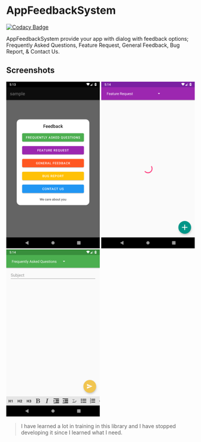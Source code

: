 # AppFeedbackSystem

[![Codacy Badge](https://api.codacy.com/project/badge/Grade/5b057ee556e4468fb66b4e03ab9e91fa)](https://app.codacy.com/app/DasserBasyouni/AppFeedbackSystem?utm_source=github.com&utm_medium=referral&utm_content=DasserBasyouni/AppFeedbackSystem&utm_campaign=Badge_Grade_Dashboard)

AppFeedbackSystem provide your app with dialog with feedback options; Frequently Asked Questions, Feature Request, General Feedback, Bug Report, & Contact Us.

## Screenshots
<img src="/screenshots/Feedback%20Dialog.png" width="250"> <img src="/screenshots/Feature%20Request.png" width="250"> <img src="/screenshots/Frequently%20Asked%20Questions.png" width="250">

> I have learned a lot in training in this library and I have stopped developing it since I learned what I need.
